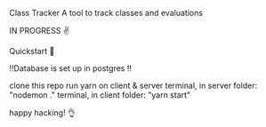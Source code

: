 Class Tracker
A tool to track classes and evaluations

IN PROGRESS ✌️

Quickstart 🚀

‼️Database is set up in postgres ‼️

  clone this repo
  run yarn on client & server
  terminal, in server folder: "nodemon ."
  terminal, in client folder: "yarn start" 

happy hacking! 👌
